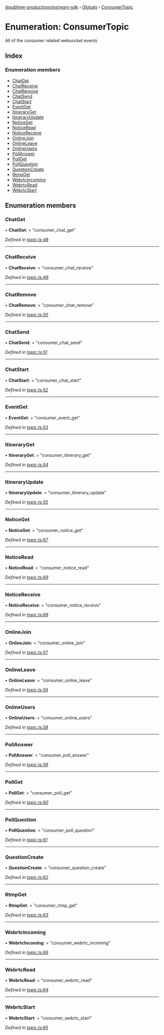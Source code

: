 [@sublime-productions/extream-sdk](../README.md) › [Globals](../globals.md) › [ConsumerTopic](consumertopic.md)

# Enumeration: ConsumerTopic

All of the consumer related websocket events

## Index

### Enumeration members

* [ChatGet](consumertopic.md#chatget)
* [ChatReceive](consumertopic.md#chatreceive)
* [ChatRemove](consumertopic.md#chatremove)
* [ChatSend](consumertopic.md#chatsend)
* [ChatStart](consumertopic.md#chatstart)
* [EventGet](consumertopic.md#eventget)
* [ItineraryGet](consumertopic.md#itineraryget)
* [ItineraryUpdate](consumertopic.md#itineraryupdate)
* [NoticeGet](consumertopic.md#noticeget)
* [NoticeRead](consumertopic.md#noticeread)
* [NoticeReceive](consumertopic.md#noticereceive)
* [OnlineJoin](consumertopic.md#onlinejoin)
* [OnlineLeave](consumertopic.md#onlineleave)
* [OnlineUsers](consumertopic.md#onlineusers)
* [PollAnswer](consumertopic.md#pollanswer)
* [PollGet](consumertopic.md#pollget)
* [PollQuestion](consumertopic.md#pollquestion)
* [QuestionCreate](consumertopic.md#questioncreate)
* [RtmpGet](consumertopic.md#rtmpget)
* [WebrtcIncoming](consumertopic.md#webrtcincoming)
* [WebrtcRead](consumertopic.md#webrtcread)
* [WebrtcStart](consumertopic.md#webrtcstart)

## Enumeration members

###  ChatGet

• **ChatGet**: = "consumer_chat_get"

*Defined in [topic.ts:48](https://github.com/Extream-SaaS/ex-sdk/blob/2aed8a2/src/topic.ts#L48)*

___

###  ChatReceive

• **ChatReceive**: = "consumer_chat_receive"

*Defined in [topic.ts:49](https://github.com/Extream-SaaS/ex-sdk/blob/2aed8a2/src/topic.ts#L49)*

___

###  ChatRemove

• **ChatRemove**: = "consumer_chat_remove"

*Defined in [topic.ts:50](https://github.com/Extream-SaaS/ex-sdk/blob/2aed8a2/src/topic.ts#L50)*

___

###  ChatSend

• **ChatSend**: = "consumer_chat_send"

*Defined in [topic.ts:51](https://github.com/Extream-SaaS/ex-sdk/blob/2aed8a2/src/topic.ts#L51)*

___

###  ChatStart

• **ChatStart**: = "consumer_chat_start"

*Defined in [topic.ts:52](https://github.com/Extream-SaaS/ex-sdk/blob/2aed8a2/src/topic.ts#L52)*

___

###  EventGet

• **EventGet**: = "consumer_event_get"

*Defined in [topic.ts:53](https://github.com/Extream-SaaS/ex-sdk/blob/2aed8a2/src/topic.ts#L53)*

___

###  ItineraryGet

• **ItineraryGet**: = "consumer_itinerary_get"

*Defined in [topic.ts:54](https://github.com/Extream-SaaS/ex-sdk/blob/2aed8a2/src/topic.ts#L54)*

___

###  ItineraryUpdate

• **ItineraryUpdate**: = "consumer_itinerary_update"

*Defined in [topic.ts:55](https://github.com/Extream-SaaS/ex-sdk/blob/2aed8a2/src/topic.ts#L55)*

___

###  NoticeGet

• **NoticeGet**: = "consumer_notice_get"

*Defined in [topic.ts:67](https://github.com/Extream-SaaS/ex-sdk/blob/2aed8a2/src/topic.ts#L67)*

___

###  NoticeRead

• **NoticeRead**: = "consumer_notice_read"

*Defined in [topic.ts:69](https://github.com/Extream-SaaS/ex-sdk/blob/2aed8a2/src/topic.ts#L69)*

___

###  NoticeReceive

• **NoticeReceive**: = "consumer_notice_receive"

*Defined in [topic.ts:68](https://github.com/Extream-SaaS/ex-sdk/blob/2aed8a2/src/topic.ts#L68)*

___

###  OnlineJoin

• **OnlineJoin**: = "consumer_online_join"

*Defined in [topic.ts:57](https://github.com/Extream-SaaS/ex-sdk/blob/2aed8a2/src/topic.ts#L57)*

___

###  OnlineLeave

• **OnlineLeave**: = "consumer_online_leave"

*Defined in [topic.ts:56](https://github.com/Extream-SaaS/ex-sdk/blob/2aed8a2/src/topic.ts#L56)*

___

###  OnlineUsers

• **OnlineUsers**: = "consumer_online_users"

*Defined in [topic.ts:58](https://github.com/Extream-SaaS/ex-sdk/blob/2aed8a2/src/topic.ts#L58)*

___

###  PollAnswer

• **PollAnswer**: = "consumer_poll_answer"

*Defined in [topic.ts:59](https://github.com/Extream-SaaS/ex-sdk/blob/2aed8a2/src/topic.ts#L59)*

___

###  PollGet

• **PollGet**: = "consumer_poll_get"

*Defined in [topic.ts:60](https://github.com/Extream-SaaS/ex-sdk/blob/2aed8a2/src/topic.ts#L60)*

___

###  PollQuestion

• **PollQuestion**: = "consumer_poll_question"

*Defined in [topic.ts:61](https://github.com/Extream-SaaS/ex-sdk/blob/2aed8a2/src/topic.ts#L61)*

___

###  QuestionCreate

• **QuestionCreate**: = "consumer_question_create"

*Defined in [topic.ts:62](https://github.com/Extream-SaaS/ex-sdk/blob/2aed8a2/src/topic.ts#L62)*

___

###  RtmpGet

• **RtmpGet**: = "consumer_rtmp_get"

*Defined in [topic.ts:63](https://github.com/Extream-SaaS/ex-sdk/blob/2aed8a2/src/topic.ts#L63)*

___

###  WebrtcIncoming

• **WebrtcIncoming**: = "consumer_webrtc_incoming"

*Defined in [topic.ts:66](https://github.com/Extream-SaaS/ex-sdk/blob/2aed8a2/src/topic.ts#L66)*

___

###  WebrtcRead

• **WebrtcRead**: = "consumer_webrtc_read"

*Defined in [topic.ts:64](https://github.com/Extream-SaaS/ex-sdk/blob/2aed8a2/src/topic.ts#L64)*

___

###  WebrtcStart

• **WebrtcStart**: = "consumer_webrtc_start"

*Defined in [topic.ts:65](https://github.com/Extream-SaaS/ex-sdk/blob/2aed8a2/src/topic.ts#L65)*
